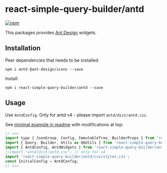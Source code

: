 # react-simple-query-builder/antd

[![npm](https://img.shields.io/npm/v/react-simple-query-builder/antd.svg)](https://www.npmjs.com/package/react-simple-query-builder/antd)

This packages provides [Ant Design](https://ant.design/) widgets.

## Installation

Peer dependencies that needs to be installed:
```
npm i antd @ant-design/icons --save
```

Install:
```
npm i react-simple-query-builder/antd --save
```

## Usage

Use `AntdConfig`. 
Only for antd v4 - please import `antd/dist/antd.css`. 

See [minimal example in readme](https://github.com/ukrbublik/react-awesome-query-builder#usage) with modifications at top:
```js
// >>>
import type { JsonGroup, Config, ImmutableTree, BuilderProps } from 'react-simple-query-builder/antd'; // for TS example
import { Query, Builder, Utils as QbUtils } from 'react-simple-query-builder/antd';
import { AntdConfig, AntdWidgets } from 'react-simple-query-builder/antd';
//import "antd/dist/antd.css"; // only for v4
import 'react-simple-query-builder/antd/css/styles.css';
const InitialConfig = AntdConfig;
// <<<
```
